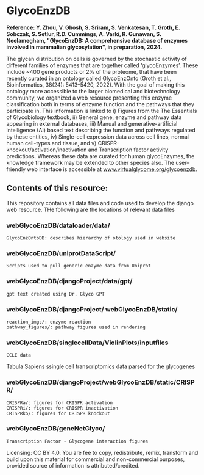 # GlycoEnzDB

**Reference: Y. Zhou, V. Ghosh, S. Sriram, S. Venkatesan, T. Groth, E. Sobczak, S. Setlur, R.D. Cummings, A. Varki, R. Gunawan, S. Neelamegham, "GlycoEnzDB: A comprehensive database of enzymes involved in mammalian glycosylation", in preparation, 2024.**

The glycan distribution on cells is governed by the stochastic activity of different families of enzymes that are together called ‘glycoEnzymes’. These include ~400 gene products or 2% of the proteome, that have been recently curated in an ontology called GlycoEnzOnto (Groth et al., Bioinformatics, 38(24): 5413–5420, 2022). With the goal of making this ontology more accessible to the larger biomedical and biotechnology community, we organized a web resource presenting this enzyme classification both in terms of enzyme function and the pathways that they participate in. This information is linked to i) Figures from the The Essentials of Glycobiology textbook, ii) General gene, enzyme and pathway data appearing in external databases, iii) Manual and generative-artificial intelligence (AI) based text describing the function and pathways regulated by these entities, iv) Single-cell expression data across cell lines, normal human cell-types and tissue, and v) CRISPR-knockout/activation/inactivation and Transcription factor activity predictions. Whereas these data are curated for human glycoEnzymes, the knowledge framework may be extended to other species also. The user–friendly web interface is accessible at www.virtualglycome.org/glycoenzdb.

## Contents of this resource:

This repository contains all data files and code used to develop the django web resource. THe following are the locations of relevant data files

### webGlycoEnzDB/dataloader/data/

    GlycoEnzOntoDB: describes hierarchy of otology used in website

### webGlycoEnzDB/uniprotDataScript/

    Scripts used to pull generic enzyme data from Uniprot

### webGlycoEnzDB/djangoProject/data/gpt/

    gpt text created using Dr. Glyco GPT

### webGlycoEnzDB/djangoProject/ webGlycoEnzDB/static/

    reaction_imgs/: enzyme reaction
    pathway_figures/: pathway figures used in rendering

### webGlycoEnzDB/singlecellData/ViolinPlots/inputfiles

    CCLE data

Tabula Sapiens ssingle cell transcriptomics data parsed for the glycogenes

### webGlycoEnzDB/djangoProject/webGlycoEnzDB/static/CRISPR/

    CRISPRa/: figures for CRISPR activation
    CRISPRi/: figures for CRISPR inactivation
    CRISPRko/: figures for CRISPR knockout

### webGlycoEnzDB/geneNetGlyco/

    Transcription Factor - Glycogene interaction figures

Licensing: CC BY 4.0. You are fee to copy, redistribute, remix, transform and build upon this material for commercial and non-commercial purposes, provided source of information is attributed/credited.
